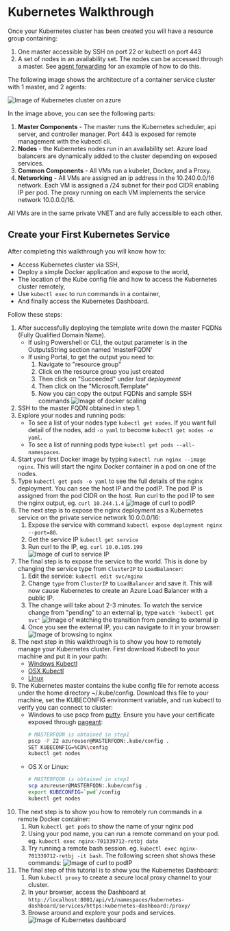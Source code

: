 # Kubernetes Walkthrough

Once your Kubernetes cluster has been created you will have a resource group containing:

1. One master accessible by SSH on port 22 or kubectl on port 443
2. A set of nodes in an availability set. The nodes can be accessed through a master. See [agent forwarding](https://developer.github.com/v3/guides/using-ssh-agent-forwarding/) for an example of how to do this.

The following image shows the architecture of a container service cluster with 1 master, and 2 agents:

![Image of Kubernetes cluster on azure](../static/img/kubernetes.png)

In the image above, you can see the following parts:

1. **Master Components** - The master runs the Kubernetes scheduler, api server, and controller manager.  Port 443 is exposed for remote management with the kubectl cli.
2. **Nodes** - the Kubernetes nodes run in an availability set.  Azure load balancers are dynamically added to the cluster depending on exposed services.
3. **Common Components** - All VMs run a kubelet, Docker, and a Proxy.
4. **Networking** - All VMs are assigned an ip address in the 10.240.0.0/16 network.  Each VM is assigned a /24 subnet for their pod CIDR enabling IP per pod.  The proxy running on each VM implements the service network 10.0.0.0/16.

All VMs are in the same private VNET and are fully accessible to each other.

## Create your First Kubernetes Service

After completing this walkthrough you will know how to:

* Access Kubernetes cluster via SSH,
* Deploy a simple Docker application and expose to the world,
* The location of the Kube config file and how to access the Kubernetes cluster remotely,
* Use `kubectl exec` to run commands in a container,
* And finally access the Kubernetes Dashboard.

Follow these steps:

1. After successfully deploying the template write down the master FQDNs (Fully Qualified Domain Name).
   * If using Powershell or CLI, the output parameter is in the OutputsString section named 'masterFQDN'
   * If using Portal, to get the output you need to:
      1. Navigate to "resource group"
      2. Click on the resource group you just created
      3. Then click on "Succeeded" under *last deployment*
      4. Then click on the "Microsoft.Template"
      5. Now you can copy the output FQDNs and sample SSH commands
      ![Image of docker scaling](../static/img/portal-kubernetes-outputs.png)
1. SSH to the master FQDN obtained in step 1.
1. Explore your nodes and running pods:
   * To see a list of your nodes type `kubectl get nodes`.  If you want full detail of the nodes, add `-o yaml` to become `kubectl get nodes -o yaml`.
   * To see a list of running pods type `kubectl get pods --all-namespaces`.
1. Start your first Docker image by typing `kubectl run nginx --image nginx`.  This will start the nginx Docker container in a pod on one of the nodes.
1. Type `kubectl get pods -o yaml` to see the full details of the nginx deployment. You can see the host IP and the podIP.  The pod IP is assigned from the pod CIDR on the host.  Run curl to the pod IP to see the nginx output, eg. `curl 10.244.1.4`
  ![Image of curl to podIP](../static/img/kubernetes-nginx1.png)
1. The next step is to expose the nginx deployment as a Kubernetes service on the private service network 10.0.0.0/16:
   1. Expose the service with command `kubectl expose deployment nginx --port=80`.
   2. Get the service IP `kubectl get service`
   3. Run curl to the IP, eg. `curl 10.0.105.199`
   ![Image of curl to service IP](../static/img/kubernetes-nginx2.png)
1. The final step is to expose the service to the world.  This is done by changing the service type from `ClusterIP` to `LoadBalancer`:
   1. Edit the service: `kubectl edit svc/nginx`
   2. Change `type` from `ClusterIP` to `LoadBalancer` and save it. This will now cause Kubernetes to create an Azure Load Balancer with a public IP.
   3. The change will take about 2-3 minutes.  To watch the service change from "pending" to an external ip, type `watch 'kubectl get svc'`
   ![Image of watching the transition from pending to external ip](../static/img/kubernetes-nginx3.png)
   4. Once you see the external IP, you can navigate to it in your browser:
   ![Image of browsing to nginx](../static/img/kubernetes-nginx4.png)
1. The next step in this walkthrough is to show you how to remotely manage your Kubernetes cluster.  First download Kubectl to your machine and put it in your path:
   * [Windows Kubectl](https://storage.googleapis.com/kubernetes-release/release/v1.6.0/bin/windows/amd64/kubectl.exe)
   * [OSX Kubectl](https://storage.googleapis.com/kubernetes-release/release/v1.6.0/bin/darwin/amd64/kubectl)
   * [Linux](https://storage.googleapis.com/kubernetes-release/release/v1.6.0/bin/linux/amd64/kubectl)
1. The Kubernetes master contains the kube config file for remote access under the home directory ~/.kube/config.  Download this file to your machine, set the KUBECONFIG environment variable, and run kubectl to verify you can connect to cluster:
   * Windows to use pscp from [putty](http://www.chiark.greenend.org.uk/~sgtatham/putty/download.html).  Ensure you have your certificate exposed through [pageant](https://developer.github.com/v3/guides/using-ssh-agent-forwarding/):
      ```sh
      # MASTERFQDN is obtained in step1
      pscp -P 22 azureuser@MASTERFQDN:.kube/config .
      SET KUBECONFIG=%CD%\config
      kubectl get nodes
      ```
   * OS X or Linux:
      ```sh
      # MASTERFQDN is obtained in step1
      scp azureuser@MASTERFQDN:.kube/config .
      export KUBECONFIG=`pwd`/config
      kubectl get nodes
      ```
1. The next step is to show you how to remotely run commands in a remote Docker container:
    1. Run `kubectl get pods` to show the name of your nginx pod
    2. Using your pod name, you can run a remote command on your pod.  eg. `kubectl exec nginx-701339712-retbj date`
    3. Try running a remote bash session. eg. `kubectl exec nginx-701339712-retbj -it bash`.
    The following screen shot shows these commands:
    ![Image of curl to podIP](../static/img/kubernetes-remote.png)
1. The final step of this tutorial is to show you the Kubernetes Dashboard:
    1. Run `kubectl proxy` to create a secure local proxy channel to your cluster.
    2. In your browser, access the Dashboard at `http://localhost:8001/api/v1/namespaces/kubernetes-dashboard/services/https:kubernetes-dashboard:/proxy/`
    3. Browse around and explore your pods and services.
    ![Image of Kubernetes dashboard](../static/img/kubernetes-dashboard.png)
